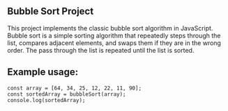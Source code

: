 ## Bubble Sort Project

This project implements the classic bubble sort algorithm in JavaScript. Bubble sort is a simple sorting algorithm that repeatedly steps through the list, compares adjacent elements, and swaps them if they are in the wrong order. The pass through the list is repeated until the list is sorted.


## Example usage:

```
const array = [64, 34, 25, 12, 22, 11, 90];
const sortedArray = bubbleSort(array);
console.log(sortedArray);
```
